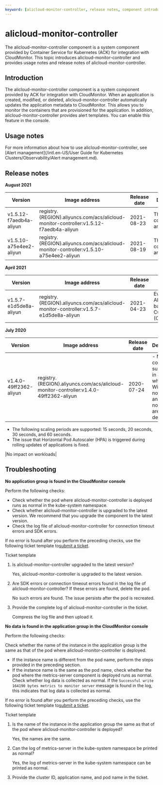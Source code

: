 ```yaml
---
keyword: [alicloud-monitor-controller, release notes, component introduction, usage notes]
---
```


# alicloud-monitor-controller

The alicloud-monitor-controller component is a system component provided by Container Service for Kubernetes \(ACK\) for integration with CloudMonitor. This topic introduces alicloud-monitor-controller and provides usage notes and release notes of alicloud-monitor-controller.

## Introduction

The alicloud-monitor-controller component is a system component provided by ACK for integration with CloudMonitor. When an application is created, modified, or deleted, alicloud-monitor-controller automatically updates the application metadata to CloudMonitor. This allows you to monitor the containers that are provisioned for the application. In addition, alicloud-monitor-controller provides alert templates. You can enable this feature in the console.

## Usage notes

For more information about how to use alicloud-monitor-controller, see [Alert management](/intl.en-US/User Guide for Kubernetes Clusters/Observability/Alert management.md).

## Release notes

**August 2021**

|Version|Image address|Release date|Description|Impact|
|-------|-------------|------------|-----------|------|
|v1.5.12-f7aedb4a-aliyun|registry.\{REGION\}.aliyuncs.com/acs/alicloud-monitor-controller:v1.5.12-f7aedb4a-aliyun|2021-08-23|The alert configurations are optimized.|No impact on workloads|
|v1.5.10-a75e4ee2-aliyun|registry.\{REGION\}.aliyuncs.com/acs/alicloud-monitor-controller:v1.5.10-a75e4ee2-aliyun|2021-08-19|The alert configurations are optimized.|No impact on workloads|

**April 2021**

|Version|Image address|Release date|Description|Impact|
|-------|-------------|------------|-----------|------|
|v1.5.7-e1d5de8a-aliyun|registry.\{REGION\}.aliyuncs.com/acs/alicloud-monitor-controller:v1.5.7-e1d5de8a-aliyun|2021-04-23|Event alerting is supported. Alerts can be configured based on events by using CustomResourceDefinitions \(CRDs\).|No impact on workloads|

**July 2020**

|Version|Image address|Release date|Description|Impact|
|-------|-------------|------------|-----------|------|
|v1.4.0-49ff2362-aliyun|registry.\{REGION\}.aliyuncs.com/acs/alicloud-monitor-controller:v1.4.0-49ff2362-aliyun|2020-07-24|-   Metric collection is supported in a cluster where both Windows node pools and Linux node pools are deployed.
-   The following scaling periods are supported: 15 seconds, 20 seconds, 30 seconds, and 60 seconds.
-   The issue that Horizontal Pod Autoscaler \(HPA\) is triggered during rolling updates of applications is fixed.

|No impact on workloads|

## Troubleshooting

**No application group is found in the CloudMonitor console**

Perform the following checks:

-   Check whether the pod where alicloud-monitor-controller is deployed runs as normal in the kube-system namespace.
-   Check whether alicloud-monitor-controller is upgraded to the latest version. We recommend that you upgrade the component to the latest version.
-   Check the log file of alicloud-monitor-controller for connection timeout errors and SDK errors.

If no error is found after you perform the preceding checks, use the following ticket template to[submit a ticket](https://workorder-intl.console.aliyun.com/console.htm).

Ticket template

1.  Is alicloud-monitor-controller upgraded to the latest version?

    Yes, alicloud-monitor-controller is upgraded to the latest version.

2.  Are SDK errors or connection timeout errors found in the log file of alicloud-monitor-controller? If these errors are found, delete the pod.

    No such errors are found. The issue persists after the pod is recreated.

3.  Provide the complete log of alicloud-monitor-controller in the ticket.

    Compress the log file and then upload it.


**No data is found in the application group in the CloudMonitor console**

Perform the following checks:

Check whether the name of the instance in the application group is the same as that of the pod where alicloud-monitor-controller is deployed.

-   If the instance name is different from the pod name, perform the steps provided in the preceding section.
-   If the instance name is the same as the pod name, check whether the pod where the metrics-server component is deployed runs as normal. Check whether log data is collected as normal. If the `Successful write 164190 bytes metrics to monitor server` message is found in the log, this indicates that log data is collected as normal.

If no error is found after you perform the preceding checks, use the following ticket template to[submit a ticket](https://workorder-intl.console.aliyun.com/console.htm).

Ticket template

1.  Is the name of the instance in the application group the same as that of the pod where alicloud-monitor-controller is deployed?

    Yes, the names are the same.

2.  Can the log of metrics-server in the kube-system namespace be printed as normal?

    Yes, the log of metrics-server in the kube-system namespace can be printed as normal.

3.  Provide the cluster ID, application name, and pod name in the ticket.

